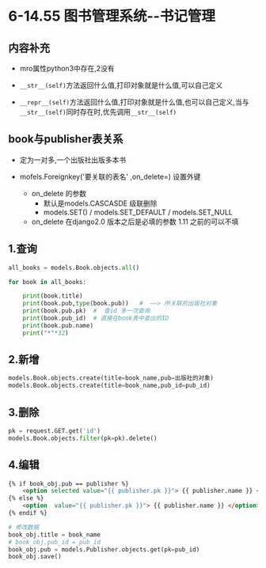 # 6-14.55 图书管理系统--书记管理

## 内容补充

- mro属性python3中存在,2没有

- `__str__(self)`方法返回什么值,打印对象就是什么值,可以自己定义
- `__repr__(self)`方法返回什么值,打印对象就是什么值,也可以自己定义,当与`__str__(self)`同时存在时,优先调用`__str__(self)`

## book与publisher表关系

- 定为一对多,一个出版社出版多本书

- mofels.Foreignkey('要关联的表名' ,on_delete=) 设置外键

  - on_delete 的参数
    - 默认是models.CASCASDE 级联删除
    -  models.SET()  / models.SET_DEFAULT  / models.SET_NULL
  - on_delete  在django2.0 版本之后是必填的参数    1.11  之前的可以不填 

  

## 1.查询

```python
all_books = models.Book.objects.all()

for book in all_books:

    print(book.title)
    print(book.pub,type(book.pub))   #  ——> 所关联的出版社对象
    print(book.pub.pk)  #  查id 多一次查询
    print(book.pub_id)  # 直接在book表中查出的ID
    print(book.pub.name)
    print("*"*32)
```

## 2.新增

```python
models.Book.objects.create(title=book_name,pub=出版社的对象)
models.Book.objects.create(title=book_name,pub_id=pub_id)
```

## 3.删除

```python
pk = request.GET.get('id')
models.Book.objects.filter(pk=pk).delete()
```

## 4.编辑

```HTML
{% if book_obj.pub == publisher %}
    <option selected value="{{ publisher.pk }}"> {{ publisher.name }} </option>
{% else %}
    <option  value="{{ publisher.pk }}"> {{ publisher.name }} </option>
{% endif %}
```

```python
# 修改数据
book_obj.title = book_name
# book_obj.pub_id = pub_id 
book_obj.pub = models.Publisher.objects.get(pk=pub_id)
book_obj.save()
```



